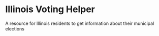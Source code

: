 # Illinois Voting Helper
 A resource for Illinois residents to get information about their municipal elections 
